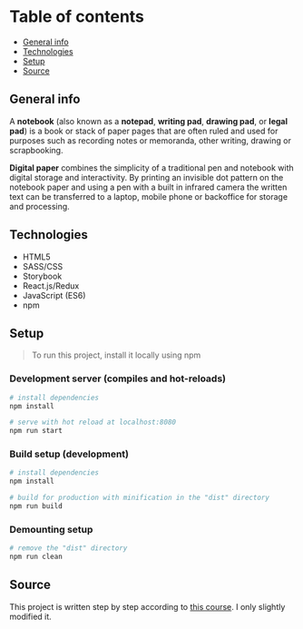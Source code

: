 # Table of contents

- [General info](#general-info)
- [Technologies](#technologies)
- [Setup](#setup)
- [Source](#Source)

## General info

A **notebook** (also known as a **notepad**, **writing pad**, **drawing pad**, or **legal pad**) is a book or stack of paper pages that are often ruled and used for purposes such as recording notes or memoranda, other writing, drawing or scrapbooking.

**Digital paper** combines the simplicity of a traditional pen and notebook with digital storage and interactivity. By printing an invisible dot pattern on the notebook paper and using a pen with a built in infrared camera the written text can be transferred to a laptop, mobile phone or backoffice for storage and processing.

## Technologies

- HTML5
- SASS/CSS
- Storybook
- React.js/Redux
- JavaScript (ES6)
- npm

## Setup

> To run this project, install it locally using npm

### Development server (compiles and hot-reloads)

```bash
# install dependencies
npm install

# serve with hot reload at localhost:8080
npm run start
```

### Build setup (development)

```bash
# install dependencies
npm install

# build for production with minification in the "dist" directory
npm run build
```

### Demounting setup

```bash
# remove the "dist" directory
npm run clean
```

## Source

This project is written step by step according to [this course](https://eduweb.pl/programowanie-i-www/reactjs/react-w-praktyce "Visit website"). I only slightly modified it.